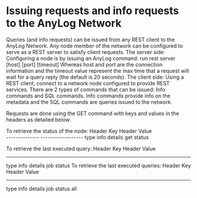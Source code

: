 # Issuing requests and info requests to the AnyLog Network

Queries (and info requests) can be issued from any REST client to the AnyLog Network. Any node member of the network can be configured to serve as a REST server to satisfy client requests. 
The server side:
Configuring a node is by issuing an AnyLog command: 
	run rest server [host] [port] [timeout]
Whereas host and port are the connection information and the timeout value represent the max time that a request will wait for a query reply (the default is 20 seconds).
The client side:
Using a REST client, connect to a network node configured to provide REST services. 
There are 2 types of commands that can be issued: Info commands and SQL commands. Info commands provide info on the metadata and the SQL commands are queries issued to the network.

Requests are done using the GET command with keys and values in the headers as detailed below.

To retrieve the status of the node\:
Header Key             Header Value            
\--------------         ------------------
type                   info
details                get status

To retrieve the last executed query:
Header Key             Header Value            
--------------         ------------------
type                   info
details                job status
To retrieve the last executed queries:
Header Key             Header Value            
--------------         ------------------
type                   info
details                job status all
